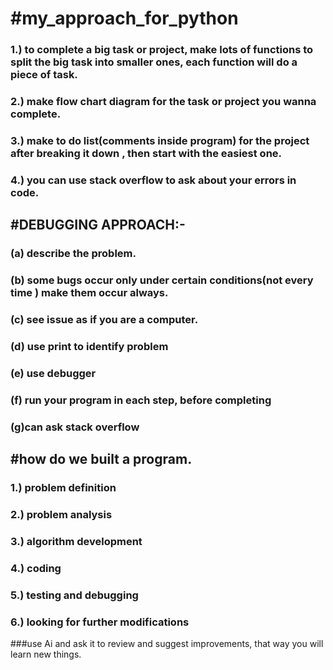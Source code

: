 # #my_approach_for_python
### 1.) to complete a big task or project, make lots of functions to split the big task into smaller ones, each function will do a piece of task.
### 2.) make flow chart diagram for the task or project you wanna complete.
### 3.) make to do list(comments inside program) for the project after breaking it down , then start with the easiest one.
### 4.) you can use stack overflow to ask about your errors in code.
## #DEBUGGING APPROACH:-
### (a) describe the problem.
### (b) some bugs occur only under certain conditions(not every time ) make them occur always.
### (c) see issue as if you are a computer.
### (d) use print to identify problem
### (e) use debugger
### (f) run your program in each step, before completing
### (g)can ask stack overflow
## #how do we built a program.
### 1.) problem definition
### 2.) problem analysis
### 3.) algorithm development
### 4.) coding
### 5.) testing and debugging
### 6.) looking for further modifications
###use Ai and ask it to review and suggest improvements, that way you will learn new things.
